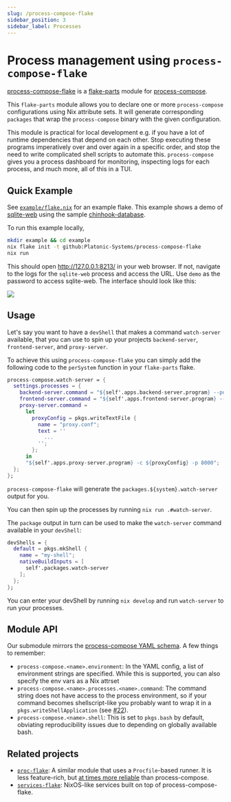 ```yaml
---
slug: /process-compose-flake
sidebar_position: 3
sidebar_label: Processes
---
```


# Process management using `process-compose-flake`

[process-compose-flake](https://github.com/Platonic-Systems/process-compose-flake) is a [flake-parts](https://flake.parts/) module for [process-compose](https://github.com/F1bonacc1/process-compose).

This `flake-parts` module allows you to declare one or more `process-compose` configurations using Nix attribute sets. It will generate corresponding `packages` that wrap the `process-compose` binary with the given configuration.

This module is practical for local development e.g. if you have a lot of runtime dependencies that depend on each other. Stop executing these programs imperatively over and over again in a specific order, and stop the need to write complicated shell scripts to automate this. `process-compose` gives you a process dashboard for monitoring, inspecting logs for each process, and much more, all of this in a TUI.

## Quick Example

See [`example/flake.nix`](https://github.com/Platonic-Systems/process-compose-flake/blob/main/example/flake.nix) for an example flake. This example shows a demo of [sqlite-web](https://github.com/coleifer/sqlite-web) using the sample [chinhook-database](https://github.com/lerocha/chinook-database).

To run this example locally,

```bash
mkdir example && cd example
nix flake init -t github:Platonic-Systems/process-compose-flake
nix run
```

This should open http://127.0.0.1:8213/ in your web browser. If not, navigate to the logs for the `sqlite-web` process and access the URL. Use `demo` as the password to access sqlite-web. The interface should look like this:

![](https://github.com/Platonic-Systems/process-compose-flake/assets/3998/254443fa-f3c2-4675-9ced-2a39ac23591d)


## Usage
Let's say you want to have a `devShell` that makes a command `watch-server` available, that you can use to spin up your projects `backend-server`, `frontend-server`, and `proxy-server`.

To achieve this using `process-compose-flake` you can simply add the following code to the `perSystem` function in your `flake-parts` flake.
```nix
process-compose.watch-server = {
  settings.processes = {
    backend-server.command = "${self'.apps.backend-server.program} --port 9000";
    frontend-server.command = "${self'.apps.frontend-server.program} --port 9001";
    proxy-server.command =
      let
        proxyConfig = pkgs.writeTextFile {
          name = "proxy.conf";
          text = ''
            ...
          '';
        };
      in
      "${self'.apps.proxy-server.program} -c ${proxyConfig} -p 8000";
  };
};
```

`process-compose-flake` will generate the `packages.${system}.watch-server` output for you.

You can then spin up the processes by running `nix run .#watch-server`.

The `package` output in turn can be used to make the `watch-server` command available in your `devShell`:

```nix
devShells = {
  default = pkgs.mkShell {
    name = "my-shell";
    nativeBuildInputs = [
      self'.packages.watch-server
    ];
  };
};
```

You can enter your devShell by running `nix develop` and run `watch-server` to run your processes.

## Module API

Our submodule mirrors the [process-compose YAML schema](https://github.com/F1bonacc1/process-compose/blob/main/process-compose.yaml). A few things to remember:

- `process-compose.<name>.environment`: In the YAML config, a list of environment strings are specified. While this is supported, you can also specify the env vars as a Nix attrset
- `process-compose.<name>.processes.<name>.command`: The command string does not have access to the process environment, so if your command becomes shellscript-like you probably want to wrap it in a `pkgs.writeShellApplication` (see [\#22](https://github.com/Platonic-Systems/process-compose-flake/issues/22)).
- `process-compose.<name>.shell`: This is set to `pkgs.bash` by default, obviating reproducibility issues due to depending on globally available bash.

## Related projects

- [`proc-flake`](https://github.com/srid/proc-flake): A similar module that uses a `Procfile`-based runner. It is less feature-rich, but [at times more reliable](https://github.com/Platonic-Systems/process-compose-flake/issues/30) than process-compose.
- [`services-flake`](/services-flake): NixOS-like services built on top of process-compose-flake. 